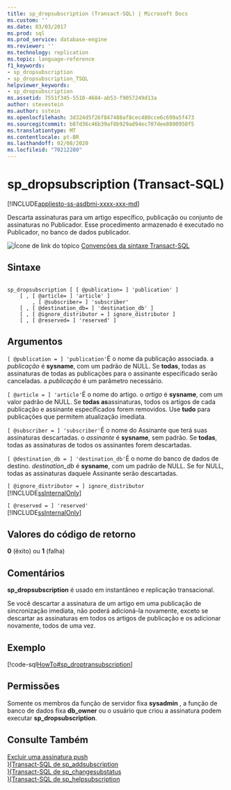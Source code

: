 ```yaml
---
title: sp_dropsubscription (Transact-SQL) | Microsoft Docs
ms.custom: ''
ms.date: 03/03/2017
ms.prod: sql
ms.prod_service: database-engine
ms.reviewer: ''
ms.technology: replication
ms.topic: language-reference
f1_keywords:
- sp_dropsubscription
- sp_dropsubscription_TSQL
helpviewer_keywords:
- sp_dropsubscription
ms.assetid: 7551f345-5510-4684-ab53-f9057249d13a
author: stevestein
ms.author: sstein
ms.openlocfilehash: 3d324d5f26f847488af8cec480cce6c699a5f473
ms.sourcegitcommit: b87d36c46b39af8b929ad94ec707dee8800950f5
ms.translationtype: MT
ms.contentlocale: pt-BR
ms.lasthandoff: 02/08/2020
ms.locfileid: "70212280"
---
```

# <a name="sp_dropsubscription-transact-sql"></a>sp_dropsubscription (Transact-SQL)
[!INCLUDE[appliesto-ss-asdbmi-xxxx-xxx-md](../../includes/appliesto-ss-asdbmi-xxxx-xxx-md.md)]

  Descarta assinaturas para um artigo específico, publicação ou conjunto de assinaturas no Publicador. Esse procedimento armazenado é executado no Publicador, no banco de dados publicador.  
  
 ![Ícone de link do tópico](../../database-engine/configure-windows/media/topic-link.gif "Ícone de link do tópico") [Convenções da sintaxe Transact-SQL](../../t-sql/language-elements/transact-sql-syntax-conventions-transact-sql.md)  
  
## <a name="syntax"></a>Sintaxe  
  
```  
  
sp_dropsubscription [ [ @publication= ] 'publication' ]  
    [ , [ @article= ] 'article' ]  
        , [ @subscriber= ] 'subscriber'  
    [ , [ @destination_db= ] 'destination_db' ]  
    [ , [ @ignore_distributor = ] ignore_distributor ]  
    [ , [ @reserved= ] 'reserved' ]  
```  
  
## <a name="arguments"></a>Argumentos  
`[ @publication = ] 'publication'`É o nome da publicação associada. a *publicação* é **sysname**, com um padrão de NULL. Se **todas**, todas as assinaturas de todas as publicações para o assinante especificado serão canceladas. a *publicação* é um parâmetro necessário.  
  
`[ @article = ] 'article'`É o nome do artigo. o *artigo* é **sysname**, com um valor padrão de NULL. Se **todas as**assinaturas, todos os artigos de cada publicação e assinante especificados forem removidos. Use **tudo** para publicações que permitem atualização imediata.  
  
`[ @subscriber = ] 'subscriber'`É o nome do Assinante que terá suas assinaturas descartadas. o *assinante* é **sysname**, sem padrão. Se **todas**, todas as assinaturas de todos os assinantes forem descartadas.  
  
`[ @destination_db = ] 'destination_db'`É o nome do banco de dados de destino. *destination_db* é **sysname**, com um padrão de NULL. Se for NULL, todas as assinaturas daquele Assinante serão descartadas.  
  
`[ @ignore_distributor = ] ignore_distributor`  
 [!INCLUDE[ssInternalOnly](../../includes/ssinternalonly-md.md)]  
  
`[ @reserved = ] 'reserved'`  
 [!INCLUDE[ssInternalOnly](../../includes/ssinternalonly-md.md)]  
  
## <a name="return-code-values"></a>Valores do código de retorno  
 **0** (êxito) ou **1** (falha)  
  
## <a name="remarks"></a>Comentários  
 **sp_dropsubscription** é usado em instantâneo e replicação transacional.  
  
 Se você descartar a assinatura de um artigo em uma publicação de sincronização imediata, não poderá adicioná-la novamente, exceto se descartar as assinaturas em todos os artigos de publicação e os adicionar novamente, todos de uma vez.  
  
## <a name="example"></a>Exemplo  
 [!code-sql[HowTo#sp_droptransubscription](../../relational-databases/replication/codesnippet/tsql/sp-dropsubscription-tran_1.sql)]  
  
## <a name="permissions"></a>Permissões  
 Somente os membros da função de servidor fixa **sysadmin** , a função de banco de dados fixa **db_owner** ou o usuário que criou a assinatura podem executar **sp_dropsubscription**.  
  
## <a name="see-also"></a>Consulte Também  
 [Excluir uma assinatura push](../../relational-databases/replication/delete-a-push-subscription.md)   
 [&#41;&#40;Transact-SQL de sp_addsubscription](../../relational-databases/system-stored-procedures/sp-addsubscription-transact-sql.md)   
 [&#41;&#40;Transact-SQL de sp_changesubstatus](../../relational-databases/system-stored-procedures/sp-changesubstatus-transact-sql.md)   
 [&#41;&#40;Transact-SQL de sp_helpsubscription](../../relational-databases/system-stored-procedures/sp-helpsubscription-transact-sql.md)  
  
  
